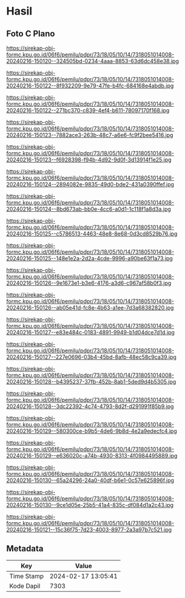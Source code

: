 # Hasil

## Foto C Plano

https://sirekap-obj-formc.kpu.go.id/06f6/pemilu/pdpr/73/18/05/10/14/7318051014008-20240216-150120--324505bd-0234-4aaa-8853-63d6dc458e38.jpg

https://sirekap-obj-formc.kpu.go.id/06f6/pemilu/pdpr/73/18/05/10/14/7318051014008-20240216-150122--8f932209-9e79-47fe-b4fc-684168e4abdb.jpg

https://sirekap-obj-formc.kpu.go.id/06f6/pemilu/pdpr/73/18/05/10/14/7318051014008-20240216-150122--271bc370-c839-4ef4-b611-78097170f168.jpg

https://sirekap-obj-formc.kpu.go.id/06f6/pemilu/pdpr/73/18/05/10/14/7318051014008-20240216-150123--7882ace3-263b-48c7-a6e6-fc9f2bee5416.jpg

https://sirekap-obj-formc.kpu.go.id/06f6/pemilu/pdpr/73/18/05/10/14/7318051014008-20240216-150123--f6928398-f94b-4d92-9d0f-3d13914f1e25.jpg

https://sirekap-obj-formc.kpu.go.id/06f6/pemilu/pdpr/73/18/05/10/14/7318051014008-20240216-150124--2894082e-9835-49d0-bde2-431a0390ffef.jpg

https://sirekap-obj-formc.kpu.go.id/06f6/pemilu/pdpr/73/18/05/10/14/7318051014008-20240216-150124--8bd673ab-bb0e-4cc6-a0d1-1c118f1a8d3a.jpg

https://sirekap-obj-formc.kpu.go.id/06f6/pemilu/pdpr/73/18/05/10/14/7318051014008-20240216-150125--c5786513-4463-48e8-8e68-0d3cd8529b76.jpg

https://sirekap-obj-formc.kpu.go.id/06f6/pemilu/pdpr/73/18/05/10/14/7318051014008-20240216-150125--148e1e2a-2d2a-4cde-9996-a90be63f1a73.jpg

https://sirekap-obj-formc.kpu.go.id/06f6/pemilu/pdpr/73/18/05/10/14/7318051014008-20240216-150126--9e1673e1-b3e6-4176-a3d6-c967af58b0f3.jpg

https://sirekap-obj-formc.kpu.go.id/06f6/pemilu/pdpr/73/18/05/10/14/7318051014008-20240216-150126--ab05e41d-fc8e-4b63-a1ee-7d3a68382820.jpg

https://sirekap-obj-formc.kpu.go.id/06f6/pemilu/pdpr/73/18/05/10/14/7318051014008-20240216-150127--e83e484c-0183-4891-9949-b1d04dce7d1d.jpg

https://sirekap-obj-formc.kpu.go.id/06f6/pemilu/pdpr/73/18/05/10/14/7318051014008-20240216-150127--227e0696-03b4-45bd-8afb-48ec58c9ca39.jpg

https://sirekap-obj-formc.kpu.go.id/06f6/pemilu/pdpr/73/18/05/10/14/7318051014008-20240216-150128--b4395237-37fb-452b-8ab1-5ded9d4b5305.jpg

https://sirekap-obj-formc.kpu.go.id/06f6/pemilu/pdpr/73/18/05/10/14/7318051014008-20240216-150128--3dc22392-4c74-4793-8d2f-d291991f85b9.jpg

https://sirekap-obj-formc.kpu.go.id/06f6/pemilu/pdpr/73/18/05/10/14/7318051014008-20240216-150129--580300ce-b9b5-4de6-9b8d-4e2a9edecfc4.jpg

https://sirekap-obj-formc.kpu.go.id/06f6/pemilu/pdpr/73/18/05/10/14/7318051014008-20240216-150129--e636020c-a74b-4930-8313-4f0984495889.jpg

https://sirekap-obj-formc.kpu.go.id/06f6/pemilu/pdpr/73/18/05/10/14/7318051014008-20240216-150130--65a24296-24a0-40df-b6e1-0c57e625896f.jpg

https://sirekap-obj-formc.kpu.go.id/06f6/pemilu/pdpr/73/18/05/10/14/7318051014008-20240216-150130--9ce1d05e-25b5-41a4-835c-df084d1a2c43.jpg

https://sirekap-obj-formc.kpu.go.id/06f6/pemilu/pdpr/73/18/05/10/14/7318051014008-20240216-150121--15c36f75-7d23-4003-8977-2a3a97b7c521.jpg


## Metadata

| Key        | Value               |
| ---------- | ------------------- |
| Time Stamp | 2024-02-17 13:05:41 |
| Kode Dapil | 7303                |



